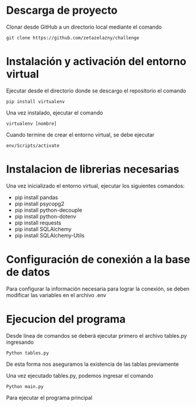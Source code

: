 # Descarga de proyecto

Clonar desde GitHub a un directorio local mediante el comando
	
	git clone https://github.com/zetazelazny/challenge


# Instalación y activación del entorno virtual

Ejecutar desde el directorio donde se descargo el repositorio el comando 
	
	pip install virtualenv

Una vez instalado, ejecutar el comando
	
	virtualenv [nombre]

Cuando termine de crear el entorno virtual, se debe ejecutar
	
	env/Scripts/activate

# Instalacion de librerias necesarias

Una vez inicializado el entorno virtual, ejecutar los siguientes comandos:
- pip install pandas
- pip install psycopg2
- pip install python-decouple
- pip install python-dotenv 
- pip install requests
- pip install SQLAlchemy
- pip install SQLAlchemy-Utils

# Configuración de conexión a la base de datos

Para configurar la información necesaria para lograr la conexión, se deben modificar las variables en el archivo .env

# Ejecucion del programa

Desde linea de comandos se deberá ejecutar primero el archivo tables.py ingresando
	
	Python tables.py

De esta forma nos aseguramos la existencia de las tablas previamente

Una vez ejecutado tables.py, podemos ingresar el comando
	
	Python main.py

Para ejecutar el programa principal
